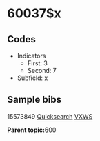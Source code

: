 # 60037$x

## Codes

-   Indicators
    -   First: 3
    -   Second: 7
-   Subfield: x

## Sample bibs

15573849 [Quicksearch](https://search.library.yale.edu/catalog/15573849) [VXWS](http://prodorbis.library.yale.edu:7014/vxws/GetHoldingsService?bibId=15573849)

**Parent topic:**[600](../../tags/600/600.md)

